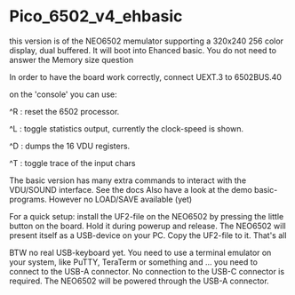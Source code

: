 # Pico_6502_v4_ehbasic

this version is of the NEO6502 memulator supporting a 320x240 256 color display, dual buffered.
It will boot into Ehanced basic. You do not need to answer the Memory size question

In order to have the board work correctly, connect UEXT.3 to 6502BUS.40

on the 'console' you can use:

^R : reset the 6502 processor.

^L : toggle statistics output, currently the clock-speed is shown.

^D : dumps the 16 VDU registers.

^T : toggle trace of the input chars

The basic version has many extra commands to interact with the VDU/SOUND interface. See the docs
Also have a look at the demo basic-programs.
However no LOAD/SAVE available (yet)

For a quick setup: install the UF2-file on the NEO6502 by pressing the little button on the board. Hold it during powerup and release.
The NEO6502 will present itself as a USB-device on your PC. Copy the UF2-file to it.
That's all

BTW no real USB-keyboard yet. You need to use a terminal emulator on your system, like PuTTY, TeraTerm or something and ... you need to connect to the USB-A connector. No connection to the USB-C connector is required. The NEO6502 will be powered through the USB-A connector.
